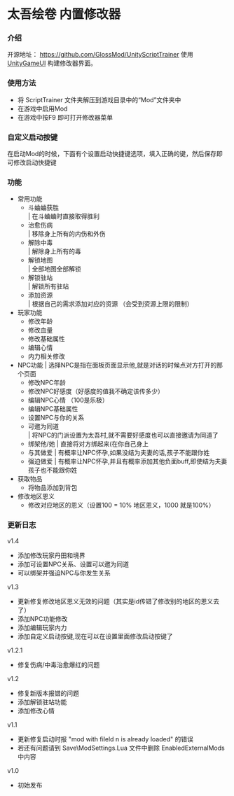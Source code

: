 # 太吾绘卷 内置修改器

### 介绍

开源地址： https://github.com/GlossMod/UnityScriptTrainer
使用 [UnityGameUI](https://github.com/GlossMod/UnityGameUI) 构建修改器界面。

### 使用方法

- 将 ScriptTrainer 文件夹解压到游戏目录中的“Mod”文件夹中
- 在游戏中启用Mod
- 在游戏中按F9 即可打开修改器菜单

### 自定义启动按键
在启动Mod的时候，下面有个设置启动快捷键选项，填入正确的键，然后保存即可修改启动快捷键

### 功能
- 常用功能
	- 斗蛐蛐获胜  
		| 在斗蛐蛐时直接取得胜利
	- 治愈伤病  
		| 移除身上所有的内伤和外伤
	- 解除中毒  
		| 解除身上所有的毒
	- 解锁地图  
		| 全部地图全部解锁
    - 解锁驻站  
        | 解锁所有驻站
	- 添加资源  
		| 根据自己的需求添加对应的资源 （会受到资源上限的限制）
- 玩家功能
	- 修改年龄
	- 修改血量
	- 修改基础属性
	- 编辑心情
	- 内力相关修改
- NPC功能 
	| 选择NPC是指在面板页面显示他,就是对话的时候点对方打开的那个页面
	- 修改NPC年龄
	- 修改NPC好感度（好感度的值我不确定该传多少）
	- 编辑NPC心情 （100是乐极）
	- 编辑NPC基础属性
	- 设置NPC与你的关系
	- 可邀为同道  
		| 将NPC的门派设置为太吾村,就不需要好感度也可以直接邀请为同道了
	- 绑架他/她
		| 直接将对方绑起来(在你自己身上
	- 与其做爱
		| 有概率让NPC怀孕,如果没结为夫妻的话,孩子不能跟你姓
	- 强迫做爱
		| 有概率让NPC怀孕,并且有概率添加其他负面buff,即使结为夫妻孩子也不能跟你姓
- 获取物品
	- 将物品添加到背包
- 修改地区恩义
	- 修改对应地区的恩义（设置100 = 10% 地区恩义，1000 就是100%）


### 更新日志
v1.4
- 添加修改玩家丹田和境界
- 添加可设置NPC关系、设置可以邀为同道
- 可以绑架并强迫NPC与你发生关系

v1.3
- 更新修复修改地区恩义无效的问题（其实是id传错了修改别的地区的恩义去了）
- 添加NPC功能修改
- 添加编辑玩家内力
- 添加自定义启动按键,现在可以在设置里面修改启动按键了

v1.2.1
- 修复伤病/中毒治愈爆红的问题

v1.2
- 修复新版本报错的问题
- 添加解锁驻站功能
- 添加修改心情

v1.1
- 更新修复启动时报 "mod with fileld n is already loaded" 的错误
- 若还有问题请到 Save\ModSettings.Lua 文件中删除 EnabledExternalMods 中内容

v1.0
- 初始发布